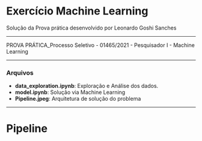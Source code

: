 # Exercício Machine Learning
Solução da Prova prática desenvolvido por Leonardo Goshi Sanches
- - -
PROVA PRÁTICA_Processo Seletivo - 01465/2021 - Pesquisador I - Machine Learning
- - -
### Arquivos
 * **data_exploration.ipynb**: Exploração e Análise dos dados.
 * **model.ipynb**: Solução via Machine Learning
 * **Pipeline.jpeg**: Arquitetura de solução do problema
- - -
# Pipeline
